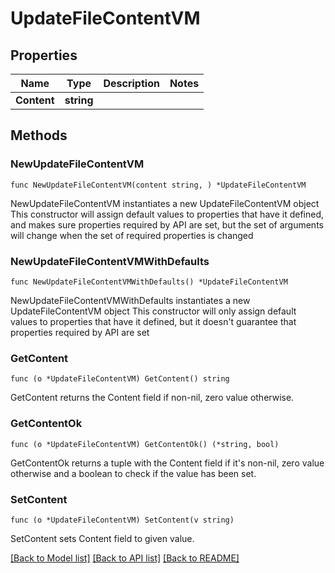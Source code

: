 # UpdateFileContentVM

## Properties

Name | Type | Description | Notes
------------ | ------------- | ------------- | -------------
**Content** | **string** |  | 

## Methods

### NewUpdateFileContentVM

`func NewUpdateFileContentVM(content string, ) *UpdateFileContentVM`

NewUpdateFileContentVM instantiates a new UpdateFileContentVM object
This constructor will assign default values to properties that have it defined,
and makes sure properties required by API are set, but the set of arguments
will change when the set of required properties is changed

### NewUpdateFileContentVMWithDefaults

`func NewUpdateFileContentVMWithDefaults() *UpdateFileContentVM`

NewUpdateFileContentVMWithDefaults instantiates a new UpdateFileContentVM object
This constructor will only assign default values to properties that have it defined,
but it doesn't guarantee that properties required by API are set

### GetContent

`func (o *UpdateFileContentVM) GetContent() string`

GetContent returns the Content field if non-nil, zero value otherwise.

### GetContentOk

`func (o *UpdateFileContentVM) GetContentOk() (*string, bool)`

GetContentOk returns a tuple with the Content field if it's non-nil, zero value otherwise
and a boolean to check if the value has been set.

### SetContent

`func (o *UpdateFileContentVM) SetContent(v string)`

SetContent sets Content field to given value.



[[Back to Model list]](../README.md#documentation-for-models) [[Back to API list]](../README.md#documentation-for-api-endpoints) [[Back to README]](../README.md)


